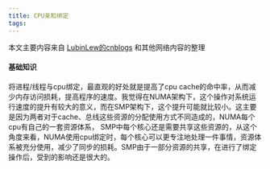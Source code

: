 ```yaml
---
title: CPU亲和绑定
tags: 
---
```


本文主要内容来自 [LubinLew的cnblogs](https://www.cnblogs.com/LubinLew/p/cpu_affinity.html) 和其他网络内容的整理

#### 基础知识

将进程/线程与cpu绑定，最直观的好处就是提高了cpu cache的命中率，从而减少内存访问损耗，提高程序的速度。我觉得在NUMA架构下，这个操作对系统运行速度的提升有较大的意义，而在SMP架构下，这个提升可能就比较小。这主要是因为两者对于cache、总线这些资源的分配使用方式不同造成的，NUMA每个cpu有自己的一套资源体系， SMP中每个核心还是需要共享这些资源的，从这个角度来看，NUMA使用cpu绑定时，每个核心可以更专注地处理一件事情，资源体系被充分使用，减少了同步的损耗。SMP由于一部分资源的共享，在进行了绑定操作后，受到的影响还是很大的。